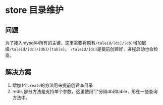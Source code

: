 # store 目录维护
## 问题
为了接入mysql中所有的主键，这里需要将原有`/taleid/[dc]/[db]`增加层级`/taleid/[dc]/[db]/[table]`。
`/taleid/[dc]`是提前创建好，进程启动也会检查。
## 解决方案
1. 增加1个`create`的方法用来提前创建`db`目录
2. redis 部分方法是支持单个参数，这里使用"|"分隔db和table，用在一些查询方法中。


